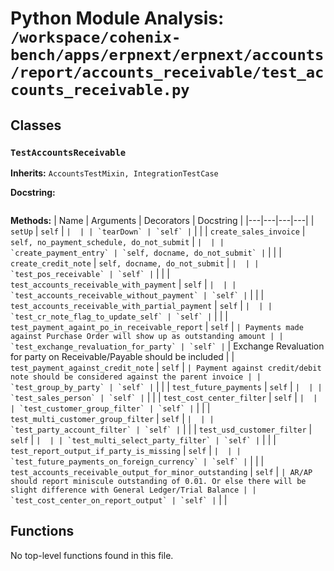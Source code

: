 # Python Module Analysis: `/workspace/cohenix-bench/apps/erpnext/erpnext/accounts/report/accounts_receivable/test_accounts_receivable.py`

## Classes

### `TestAccountsReceivable`
**Inherits:** `AccountsTestMixin, IntegrationTestCase`


**Docstring:**
```

```

**Methods:**
| Name | Arguments | Decorators | Docstring |
|---|---|---|---|
| `setUp` | `self` | `` |  |
| `tearDown` | `self` | `` |  |
| `create_sales_invoice` | `self, no_payment_schedule, do_not_submit` | `` |  |
| `create_payment_entry` | `self, docname, do_not_submit` | `` |  |
| `create_credit_note` | `self, docname, do_not_submit` | `` |  |
| `test_pos_receivable` | `self` | `` |  |
| `test_accounts_receivable_with_payment` | `self` | `` |  |
| `test_accounts_receivable_without_payment` | `self` | `` |  |
| `test_accounts_receivable_with_partial_payment` | `self` | `` |  |
| `test_cr_note_flag_to_update_self` | `self` | `` |  |
| `test_payment_againt_po_in_receivable_report` | `self` | `` | Payments made against Purchase Order will show up as outstanding amount |
| `test_exchange_revaluation_for_party` | `self` | `` | Exchange Revaluation for party on Receivable/Payable should be included |
| `test_payment_against_credit_note` | `self` | `` | Payment against credit/debit note should be considered against the parent invoice |
| `test_group_by_party` | `self` | `` |  |
| `test_future_payments` | `self` | `` |  |
| `test_sales_person` | `self` | `` |  |
| `test_cost_center_filter` | `self` | `` |  |
| `test_customer_group_filter` | `self` | `` |  |
| `test_multi_customer_group_filter` | `self` | `` |  |
| `test_party_account_filter` | `self` | `` |  |
| `test_usd_customer_filter` | `self` | `` |  |
| `test_multi_select_party_filter` | `self` | `` |  |
| `test_report_output_if_party_is_missing` | `self` | `` |  |
| `test_future_payments_on_foreign_currency` | `self` | `` |  |
| `test_accounts_receivable_output_for_minor_outstanding` | `self` | `` | AR/AP should report miniscule outstanding of 0.01. Or else there will be slight difference with General Ledger/Trial Balance |
| `test_cost_center_on_report_output` | `self` | `` |  |





## Functions

No top-level functions found in this file.
